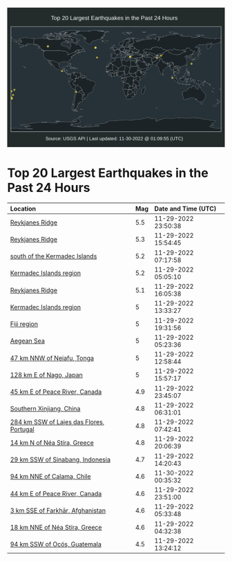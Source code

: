 ![Map](./map.png)

# Top 20 Largest Earthquakes in the Past 24 Hours

| Location | Mag | Date and Time (UTC) |
|:---|:---|:---|
| [Reykjanes Ridge](https://earthquake.usgs.gov/earthquakes/eventpage/us6000j5mn) | 5.5 | 11-29-2022 23:50:38 |
| [Reykjanes Ridge](https://earthquake.usgs.gov/earthquakes/eventpage/us7000itb1) | 5.3 | 11-29-2022 15:54:45 |
| [south of the Kermadec Islands](https://earthquake.usgs.gov/earthquakes/eventpage/us7000it7t) | 5.2 | 11-29-2022 07:17:58 |
| [Kermadec Islands region](https://earthquake.usgs.gov/earthquakes/eventpage/us7000it6u) | 5.2 | 11-29-2022 05:05:10 |
| [Reykjanes Ridge](https://earthquake.usgs.gov/earthquakes/eventpage/us7000itb7) | 5.1 | 11-29-2022 16:05:38 |
| [Kermadec Islands region](https://earthquake.usgs.gov/earthquakes/eventpage/us7000ita4) | 5 | 11-29-2022 13:33:27 |
| [Fiji region](https://earthquake.usgs.gov/earthquakes/eventpage/us6000j5l4) | 5 | 11-29-2022 19:31:56 |
| [Aegean Sea](https://earthquake.usgs.gov/earthquakes/eventpage/us7000it6x) | 5 | 11-29-2022 05:23:36 |
| [47 km NNW of Neiafu, Tonga](https://earthquake.usgs.gov/earthquakes/eventpage/us7000it9p) | 5 | 11-29-2022 12:58:44 |
| [128 km E of Nago, Japan](https://earthquake.usgs.gov/earthquakes/eventpage/us7000itb3) | 5 | 11-29-2022 15:57:17 |
| [45 km E of Peace River, Canada](https://earthquake.usgs.gov/earthquakes/eventpage/us6000j5mm) | 4.9 | 11-29-2022 23:45:07 |
| [Southern Xinjiang, China](https://earthquake.usgs.gov/earthquakes/eventpage/us7000it7f) | 4.8 | 11-29-2022 06:31:01 |
| [284 km SSW of Lajes das Flores, Portugal](https://earthquake.usgs.gov/earthquakes/eventpage/us7000it88) | 4.8 | 11-29-2022 07:42:41 |
| [14 km N of Néa Stíra, Greece](https://earthquake.usgs.gov/earthquakes/eventpage/us6000j5lc) | 4.8 | 11-29-2022 20:06:39 |
| [29 km SSW of Sinabang, Indonesia](https://earthquake.usgs.gov/earthquakes/eventpage/us7000itaj) | 4.7 | 11-29-2022 14:20:43 |
| [94 km NNE of Calama, Chile](https://earthquake.usgs.gov/earthquakes/eventpage/us6000j5n0) | 4.6 | 11-30-2022 00:35:32 |
| [44 km E of Peace River, Canada](https://earthquake.usgs.gov/earthquakes/eventpage/us6000j5my) | 4.6 | 11-29-2022 23:51:00 |
| [3 km SSE of Farkhār, Afghanistan](https://earthquake.usgs.gov/earthquakes/eventpage/us7000it74) | 4.6 | 11-29-2022 05:33:48 |
| [18 km NNE of Néa Stíra, Greece](https://earthquake.usgs.gov/earthquakes/eventpage/us7000it6j) | 4.6 | 11-29-2022 04:32:38 |
| [94 km SSW of Ocós, Guatemala](https://earthquake.usgs.gov/earthquakes/eventpage/us7000it9z) | 4.5 | 11-29-2022 13:24:12 |
